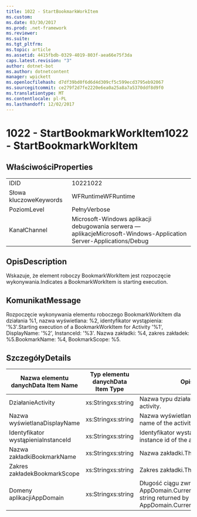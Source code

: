 ```yaml
---
title: 1022 - StartBookmarkWorkItem
ms.custom: 
ms.date: 03/30/2017
ms.prod: .net-framework
ms.reviewer: 
ms.suite: 
ms.tgt_pltfrm: 
ms.topic: article
ms.assetid: 4415fbdb-0329-4019-803f-aea66e75f3da
caps.latest.revision: "3"
author: dotnet-bot
ms.author: dotnetcontent
manager: wpickett
ms.openlocfilehash: d7df39bd0f6d6d4d309cf5c599ecd3795eb92067
ms.sourcegitcommit: ce279f2d7fe2220e6ea0a25a8a7a5370ddf8d9f0
ms.translationtype: MT
ms.contentlocale: pl-PL
ms.lasthandoff: 12/02/2017
---
```

# <a name="1022---startbookmarkworkitem"></a><span data-ttu-id="3ef2e-102">1022 - StartBookmarkWorkItem</span><span class="sxs-lookup"><span data-stu-id="3ef2e-102">1022 - StartBookmarkWorkItem</span></span>
## <a name="properties"></a><span data-ttu-id="3ef2e-103">Właściwości</span><span class="sxs-lookup"><span data-stu-id="3ef2e-103">Properties</span></span>  
  
|||  
|-|-|  
|<span data-ttu-id="3ef2e-104">ID</span><span class="sxs-lookup"><span data-stu-id="3ef2e-104">ID</span></span>|<span data-ttu-id="3ef2e-105">1022</span><span class="sxs-lookup"><span data-stu-id="3ef2e-105">1022</span></span>|  
|<span data-ttu-id="3ef2e-106">Słowa kluczowe</span><span class="sxs-lookup"><span data-stu-id="3ef2e-106">Keywords</span></span>|<span data-ttu-id="3ef2e-107">WFRuntime</span><span class="sxs-lookup"><span data-stu-id="3ef2e-107">WFRuntime</span></span>|  
|<span data-ttu-id="3ef2e-108">Poziom</span><span class="sxs-lookup"><span data-stu-id="3ef2e-108">Level</span></span>|<span data-ttu-id="3ef2e-109">Pełny</span><span class="sxs-lookup"><span data-stu-id="3ef2e-109">Verbose</span></span>|  
|<span data-ttu-id="3ef2e-110">Kanał</span><span class="sxs-lookup"><span data-stu-id="3ef2e-110">Channel</span></span>|<span data-ttu-id="3ef2e-111">Microsoft-Windows aplikacji debugowania serwera — aplikacje</span><span class="sxs-lookup"><span data-stu-id="3ef2e-111">Microsoft-Windows-Application Server-Applications/Debug</span></span>|  
  
## <a name="description"></a><span data-ttu-id="3ef2e-112">Opis</span><span class="sxs-lookup"><span data-stu-id="3ef2e-112">Description</span></span>  
 <span data-ttu-id="3ef2e-113">Wskazuje, że element roboczy BookmarkWorkItem jest rozpoczęcie wykonywania.</span><span class="sxs-lookup"><span data-stu-id="3ef2e-113">Indicates a BookmarkWorkItem is starting execution.</span></span>  
  
## <a name="message"></a><span data-ttu-id="3ef2e-114">Komunikat</span><span class="sxs-lookup"><span data-stu-id="3ef2e-114">Message</span></span>  
 <span data-ttu-id="3ef2e-115">Rozpoczęcie wykonywania elementu roboczego BookmarkWorkItem dla działania %1, nazwa wyświetlana: %2, identyfikator wystąpienia: '%3'.</span><span class="sxs-lookup"><span data-stu-id="3ef2e-115">Starting execution of a BookmarkWorkItem for Activity '%1', DisplayName: '%2', InstanceId: '%3'.</span></span>  <span data-ttu-id="3ef2e-116">Nazwa zakładki: %4, zakres zakładek: %5.</span><span class="sxs-lookup"><span data-stu-id="3ef2e-116">BookmarkName: %4, BookmarkScope: %5.</span></span>  
  
## <a name="details"></a><span data-ttu-id="3ef2e-117">Szczegóły</span><span class="sxs-lookup"><span data-stu-id="3ef2e-117">Details</span></span>  
  
|<span data-ttu-id="3ef2e-118">Nazwa elementu danych</span><span class="sxs-lookup"><span data-stu-id="3ef2e-118">Data Item Name</span></span>|<span data-ttu-id="3ef2e-119">Typ elementu danych</span><span class="sxs-lookup"><span data-stu-id="3ef2e-119">Data Item Type</span></span>|<span data-ttu-id="3ef2e-120">Opis</span><span class="sxs-lookup"><span data-stu-id="3ef2e-120">Description</span></span>|  
|--------------------|--------------------|-----------------|  
|<span data-ttu-id="3ef2e-121">Działanie</span><span class="sxs-lookup"><span data-stu-id="3ef2e-121">Activity</span></span>|<span data-ttu-id="3ef2e-122">xs:String</span><span class="sxs-lookup"><span data-stu-id="3ef2e-122">xs:string</span></span>|<span data-ttu-id="3ef2e-123">Nazwa typu działania.</span><span class="sxs-lookup"><span data-stu-id="3ef2e-123">The type name of the activity.</span></span>|  
|<span data-ttu-id="3ef2e-124">Nazwa wyświetlana</span><span class="sxs-lookup"><span data-stu-id="3ef2e-124">DisplayName</span></span>|<span data-ttu-id="3ef2e-125">xs:String</span><span class="sxs-lookup"><span data-stu-id="3ef2e-125">xs:string</span></span>|<span data-ttu-id="3ef2e-126">Nazwa wyświetlana działania.</span><span class="sxs-lookup"><span data-stu-id="3ef2e-126">The display name of the activity.</span></span>|  
|<span data-ttu-id="3ef2e-127">Identyfikator wystąpienia</span><span class="sxs-lookup"><span data-stu-id="3ef2e-127">InstanceId</span></span>|<span data-ttu-id="3ef2e-128">xs:String</span><span class="sxs-lookup"><span data-stu-id="3ef2e-128">xs:string</span></span>|<span data-ttu-id="3ef2e-129">Identyfikator wystąpienia działania.</span><span class="sxs-lookup"><span data-stu-id="3ef2e-129">The instance id of the activity.</span></span>|  
|<span data-ttu-id="3ef2e-130">Nazwa zakładki</span><span class="sxs-lookup"><span data-stu-id="3ef2e-130">BookmarkName</span></span>|<span data-ttu-id="3ef2e-131">xs:String</span><span class="sxs-lookup"><span data-stu-id="3ef2e-131">xs:string</span></span>|<span data-ttu-id="3ef2e-132">Nazwa zakładki.</span><span class="sxs-lookup"><span data-stu-id="3ef2e-132">The name of the bookmark.</span></span>|  
|<span data-ttu-id="3ef2e-133">Zakres zakładek</span><span class="sxs-lookup"><span data-stu-id="3ef2e-133">BookmarkScope</span></span>|<span data-ttu-id="3ef2e-134">xs:String</span><span class="sxs-lookup"><span data-stu-id="3ef2e-134">xs:string</span></span>|<span data-ttu-id="3ef2e-135">Zakres zakładki.</span><span class="sxs-lookup"><span data-stu-id="3ef2e-135">The scope of the bookmark.</span></span>|  
|<span data-ttu-id="3ef2e-136">Domeny aplikacji</span><span class="sxs-lookup"><span data-stu-id="3ef2e-136">AppDomain</span></span>|<span data-ttu-id="3ef2e-137">xs:String</span><span class="sxs-lookup"><span data-stu-id="3ef2e-137">xs:string</span></span>|<span data-ttu-id="3ef2e-138">Długość ciągu zwróconego przez AppDomain.CurrentDomain.FriendlyName.</span><span class="sxs-lookup"><span data-stu-id="3ef2e-138">The string returned by AppDomain.CurrentDomain.FriendlyName.</span></span>|
